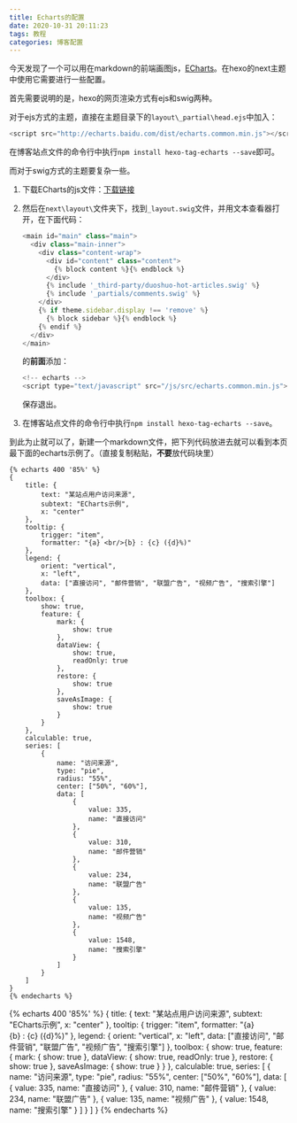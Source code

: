 ```yaml
---
title: Echarts的配置
date: 2020-10-31 20:11:23
tags: 教程
categories: 博客配置
---
```

今天发现了一个可以用在markdown的前端画图js，[ECharts](https://echarts.apache.org/zh/tutorial.html#5%20%E5%88%86%E9%92%9F%E4%B8%8A%E6%89%8B%20ECharts)。在hexo的next主题中使用它需要进行一些配置。

<!--more-->

首先需要说明的是，hexo的网页渲染方式有ejs和swig两种。

对于ejs方式的主题，直接在主题目录下的`layout\_partial\head.ejs`中加入：

```js
<script src="http://echarts.baidu.com/dist/echarts.common.min.js"></script>
```

在博客站点文件的命令行中执行`npm install hexo-tag-echarts --save`即可。

而对于swig方式的主题要复杂一些。

1. 下载ECharts的js文件：[下载链接](https://echarts.apache.org/zh/download.html)

2. 然后在`next\layout\`文件夹下，找到`_layout.swig`文件，并用文本查看器打开，在下面代码：

   ```js
   <main id="main" class="main">
     <div class="main-inner">
       <div class="content-wrap">
         <div id="content" class="content">
           {% block content %}{% endblock %}
         </div>
         {% include '_third-party/duoshuo-hot-articles.swig' %}
         {% include '_partials/comments.swig' %}
       </div>
       {% if theme.sidebar.display !== 'remove' %}
         {% block sidebar %}{% endblock %}
       {% endif %}
     </div>
   </main>
   ```

   的**前面**添加：

   ```js
   <!-- echarts -->
   <script type="text/javascript" src="/js/src/echarts.common.min.js"></script>
   ```

   保存退出。

3. 在博客站点文件的命令行中执行`npm install hexo-tag-echarts --save`。

到此为止就可以了，新建一个markdown文件，把下列代码放进去就可以看到本页最下面的echarts示例了。（直接复制粘贴，**不要**放代码块里）

```
{% echarts 400 '85%' %}
{
    title: {
        text: "某站点用户访问来源",
        subtext: "ECharts示例",
        x: "center"
    },
    tooltip: {
        trigger: "item",
        formatter: "{a} <br/>{b} : {c} ({d}%)"
    },
    legend: {
        orient: "vertical",
        x: "left",
        data: ["直接访问", "邮件营销", "联盟广告", "视频广告", "搜索引擎"]
    },
    toolbox: {
        show: true,
        feature: {
            mark: {
                show: true
            },
            dataView: {
                show: true,
                readOnly: true
            },
            restore: {
                show: true
            },
            saveAsImage: {
                show: true
            }
        }
    },
    calculable: true,
    series: [
        {
            name: "访问来源",
            type: "pie",
            radius: "55%",
            center: ["50%", "60%"],
            data: [
                {
                    value: 335,
                    name: "直接访问"
                },
                {
                    value: 310,
                    name: "邮件营销"
                },
                {
                    value: 234,
                    name: "联盟广告"
                },
                {
                    value: 135,
                    name: "视频广告"
                },
                {
                    value: 1548,
                    name: "搜索引擎"
                }
            ]
        }
    ]
}
{% endecharts %}
```



{% echarts 400 '85%' %}
{
    title: {
        text: "某站点用户访问来源",
        subtext: "ECharts示例",
        x: "center"
    },
    tooltip: {
        trigger: "item",
        formatter: "{a} <br/>{b} : {c} ({d}%)"
    },
    legend: {
        orient: "vertical",
        x: "left",
        data: ["直接访问", "邮件营销", "联盟广告", "视频广告", "搜索引擎"]
    },
    toolbox: {
        show: true,
        feature: {
            mark: {
                show: true
            },
            dataView: {
                show: true,
                readOnly: true
            },
            restore: {
                show: true
            },
            saveAsImage: {
                show: true
            }
        }
    },
    calculable: true,
    series: [
        {
            name: "访问来源",
            type: "pie",
            radius: "55%",
            center: ["50%", "60%"],
            data: [
                {
                    value: 335,
                    name: "直接访问"
                },
                {
                    value: 310,
                    name: "邮件营销"
                },
                {
                    value: 234,
                    name: "联盟广告"
                },
                {
                    value: 135,
                    name: "视频广告"
                },
                {
                    value: 1548,
                    name: "搜索引擎"
                }
            ]
        }
    ]
}
{% endecharts %}